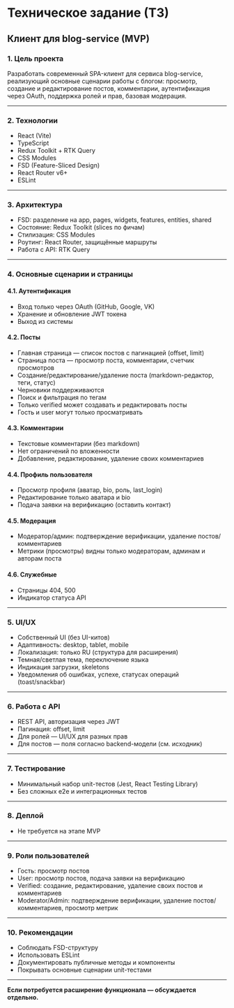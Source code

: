 # Техническое задание (ТЗ)

## Клиент для blog-service (MVP)

### 1. Цель проекта

Разработать современный SPA-клиент для сервиса blog-service, реализующий основные сценарии работы с блогом: просмотр, создание и редактирование постов, комментарии, аутентификация через OAuth, поддержка ролей и прав, базовая модерация.

---

### 2. Технологии

- React (Vite)
- TypeScript
- Redux Toolkit + RTK Query
- CSS Modules
- FSD (Feature-Sliced Design)
- React Router v6+
- ESLint

---

### 3. Архитектура

- FSD: разделение на app, pages, widgets, features, entities, shared
- Состояние: Redux Toolkit (slices по фичам)
- Стилизация: CSS Modules
- Роутинг: React Router, защищённые маршруты
- Работа с API: RTK Query

---

### 4. Основные сценарии и страницы

#### 4.1. Аутентификация

- Вход только через OAuth (GitHub, Google, VK)
- Хранение и обновление JWT токена
- Выход из системы

#### 4.2. Посты

- Главная страница — список постов с пагинацией (offset, limit)
- Страница поста — просмотр поста, комментарии, счетчик просмотров
- Создание/редактирование/удаление поста (markdown-редактор, теги, статус)
- Черновики поддерживаются
- Поиск и фильтрация по тегам
- Только verified может создавать и редактировать посты
- Гость и user могут только просматривать

#### 4.3. Комментарии

- Текстовые комментарии (без markdown)
- Нет ограничений по вложенности
- Добавление, редактирование, удаление своих комментариев

#### 4.4. Профиль пользователя

- Просмотр профиля (аватар, bio, роль, last_login)
- Редактирование только аватара и bio
- Подача заявки на верификацию (оставить контакт)

#### 4.5. Модерация

- Модератор/админ: подтверждение верификации, удаление постов/комментариев
- Метрики (просмотры) видны только модераторам, админам и авторам поста

#### 4.6. Служебные

- Страницы 404, 500
- Индикатор статуса API

---

### 5. UI/UX

- Собственный UI (без UI-китов)
- Адаптивность: desktop, tablet, mobile
- Локализация: только RU (структура для расширения)
- Темная/светлая тема, переключение языка
- Индикация загрузки, skeletons
- Уведомления об ошибках, успехе, статусах операций (toast/snackbar)

---

### 6. Работа с API

- REST API, авторизация через JWT
- Пагинация: offset, limit
- Для ролей — UI/UX для разных прав
- Для постов — поля согласно backend-модели (см. исходник)

---

### 7. Тестирование

- Минимальный набор unit-тестов (Jest, React Testing Library)
- Без сложных e2e и интеграционных тестов

---

### 8. Деплой

- Не требуется на этапе MVP

---

### 9. Роли пользователей

- Гость: просмотр постов
- User: просмотр постов, подача заявки на верификацию
- Verified: создание, редактирование, удаление своих постов и комментариев
- Moderator/Admin: подтверждение верификации, удаление постов/комментариев, просмотр метрик

---

### 10. Рекомендации

- Соблюдать FSD-структуру
- Использовать ESLint
- Документировать публичные методы и компоненты
- Покрывать основные сценарии unit-тестами

---

**Если потребуется расширение функционала — обсуждается отдельно.**

